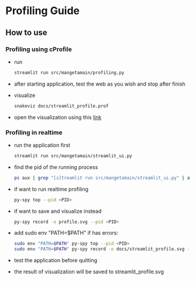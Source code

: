 # Profiling Guide

## How to use

### Profiling using cProfile

- run

    ```bash
    streamlit run src/mangetamain/profiling.py
    ```

- after starting application, test the web as you wish and stop after finish

- visualize 

    ```bash
    snakeviz docs/streamlit_profile.prof
    ```

- open the visualization using this [link](http://127.0.0.1:8080/snakeviz/streamlit_profile.prof)


### Profiling in realtime

- run the application first
    ```bash
    streamlit run src/mangetamain/streamlit_ui.py
    ```

- find the pid of the running process

    ```bash
    ps aux | grep "[s]treamlit run src/mangetamain/streamlit_ui.py" | awk '{print $2}'
    ```

- if want to run realtime profiling 

    ```bash
    py-spy top --pid <PID>
    ```

- if want to save and visualize instead

    ```bash
    py-spy record -o profile.svg --pid <PID>
    ```

- add sudo env "PATH=$PATH" if has errors:

    ```bash
    sudo env "PATH=$PATH" py-spy top --pid <PID>
    sudo env "PATH=$PATH" py-spy record -o docs/streamlit_profile.svg --pid <PID>
    ```

- test the application before quitting

- the result of visualization will be saved to streamlit_profile.svg
